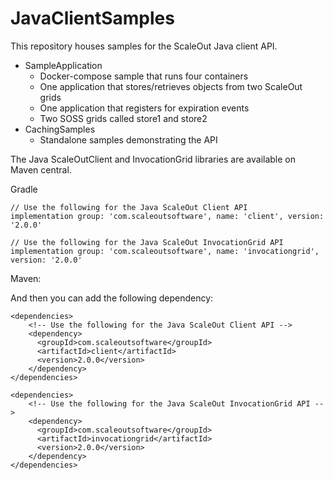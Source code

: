 # JavaClientSamples
 
This repository houses samples for the ScaleOut Java client API. 

- SampleApplication
	- Docker-compose sample that runs four containers 
	- One application that stores/retrieves objects from two ScaleOut grids
	- One application that registers for expiration events
	- Two SOSS grids called store1 and store2
- CachingSamples
	- Standalone samples demonstrating the API 

The Java ScaleOutClient and InvocationGrid libraries are available on Maven central. 

Gradle

```
// Use the following for the Java ScaleOut Client API
implementation group: 'com.scaleoutsoftware', name: 'client', version: '2.0.0'

// Use the following for the Java ScaleOut InvocationGrid API
implementation group: 'com.scaleoutsoftware', name: 'invocationgrid', version: '2.0.0'
```

Maven: 

And then you can add the following dependency:
```
<dependencies>
    <!-- Use the following for the Java ScaleOut Client API -->
    <dependency>
      <groupId>com.scaleoutsoftware</groupId>
      <artifactId>client</artifactId>
      <version>2.0.0</version>
    </dependency>
</dependencies>

<dependencies>
    <!-- Use the following for the Java ScaleOut InvocationGrid API -->
    <dependency>
      <groupId>com.scaleoutsoftware</groupId>
      <artifactId>invocationgrid</artifactId>
      <version>2.0.0</version>
    </dependency>
</dependencies>
```

